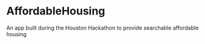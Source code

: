 # AffordableHousing
An app built during the Houston Hackathon to provide searchable affordable housing 

